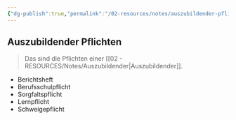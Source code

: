 ```yaml
---
{"dg-publish":true,"permalink":"/02-resources/notes/auszubildender-pflichten/","tags":["prüfungsrelevant","LF01","publish"],"noteIcon":"","updated":"2024-06-10T02:02:17.000+02:00"}
---
```


## Auszubildender Pflichten 
> Das sind die Pflichten einer [[02 - RESOURCES/Notes/Auszubildender\|Auszubildender]].


- Berichtsheft
- Berufsschulpflicht
- Sorgfaltspflicht
- Lernpflicht
- Schweigepflicht

